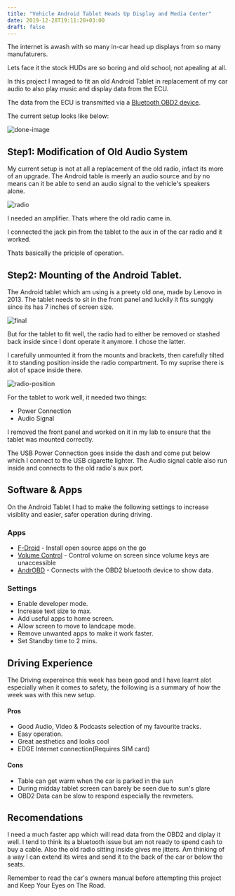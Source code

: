 ```yaml
---
title: "Vehicle Android Tablet Heads Up Display and Media Center"
date: 2019-12-28T19:11:28+03:00
draft: false
---
```


The internet is awash with so many in-car head up displays from so many manufaturers.

Lets face it the stock HUDs are so boring and old school, not apealing at all.

In this project I mnaged to fit an old Android Tablet in replacement of my car audio
to also play music and display data from the ECU.

The data from the ECU is transmitted via a [Bluetooth OBD2 device](https://www.jumia.co.ke/generic-car-diagnostic-tool-mini-auto-scanner-elm-327-bluetooth-for-android-torque-obdii-v1.5-vehicle-scan-16220519.html).

The current setup looks like below:

![done-image](/e11/music.jpg)

## Step1: Modification of Old Audio System

My current setup is not at all a replacement of the old radio, infact its more
of an upgrade. The Android table is meerly an audio source and by no means 
can it be able to send an audio signal to the vehicle's speakers alone.

![radio](/e11/old_radio.jpg)

I needed an amplifier. Thats where the old radio came in.

I connected the jack pin from the tablet to the aux in of the car radio and it worked.

Thats basically the priciple of operation.

## Step2: Mounting of the Android Tablet.

The Android tablet which am using is a preety old one, made by Lenovo in 2013. The tablet
needs to sit in the front panel and luckily it fits sunggly since its has 7 inches of screen size.

![final](/e11/final.jpg)

But for the tablet to fit well, the radio had to either be removed or stashed back inside since
I dont operate it anymore. I chose the latter.

I carefully unmounted it from the mounts and brackets, then carefully tilted it to standing position 
inside the radio compartment. To my suprise there is alot of space inside there. 

![radio-position](/e11/radio_inside.jpg)

For the tablet to work well, it needed two things:

* Power Connection
* Audio Signal

I removed the front panel and worked on it in my lab to ensure that the tablet was mounted correctly.

The USB Power Connection goes inside the dash and come put below which I connect to the USB cigarette lighter. The Audio signal cable also run inside
and connects to the old radio's aux port.

## Software & Apps

On the Android Tablet I had to make the following settings to increase visiblity and easier, safer operation during driving.

### Apps

* [F-Droid](https://f-droid.org/en/)  - Install open source apps on the go
* [Volume Control](https://play.google.com/store/apps/details?id=netroken.android.persistfree&hl=en) - Control volume on screen since volume keys are unaccessible
* [AndrOBD](https://f-droid.org/en/packages/com.fr3ts0n.ecu.gui.androbd/) - Connects with the OBD2 bluetooth device to show data.

### Settings

* Enable developer mode.
* Increase text size to max.
* Add useful apps to home screen.
* Allow screen to move to landcape mode.
* Remove unwanted apps to make it work faster.
* Set Standby time to 2 mins.

## Driving Experience

The Driving expereince this week has been good and I have learnt alot especially when it comes to safety, the following is a summary of how
the week was with this new setup.

#### Pros

* Good Audio, Video & Podcasts selection of my favourite tracks.
* Easy operation.
* Great aesthetics and looks cool
* EDGE Internet connection(Requires SIM card)

#### Cons

* Table can get warm when the car is parked in the sun
* During midday tablet screen can barely be seen due to sun's glare
* OBD2 Data can be slow to respond especially the revmeters.

## Recomendations

I need a much faster app which will read data from the OBD2 and diplay it well. I tend to think its a bluetooth issue but am not
ready to spend cash to buy a cable. Also the old radio sitting inside gives me jitters. Am thinking of a way I can extend its wires
and send it to the back of the car or below the seats. 

Remember to read the car's owners manual before attempting this project and Keep Your Eyes on The Road.
